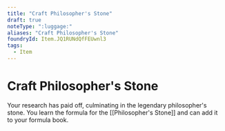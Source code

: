 ```yaml
---
title: "Craft Philosopher's Stone"
draft: true
noteType: ":luggage:"
aliases: "Craft Philosopher's Stone"
foundryId: Item.JQ1RUNdQfFEUwnl3
tags:
  - Item
---
```


# Craft Philosopher's Stone

Your research has paid off, culminating in the legendary philosopher's stone. You learn the formula for the [[Philosopher's Stone]] and can add it to your formula book.
